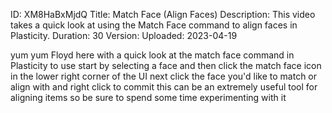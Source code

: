 ID: XM8HaBxMjdQ
Title: Match Face (Align Faces)
Description: This video takes a quick look at using the Match Face command to align faces in Plasticity.
Duration: 30
Version: 
Uploaded: 2023-04-19

yum yum Floyd here with a quick look at
the match face command in Plasticity to
use start by selecting a face and then
click the match face icon in the lower
right corner of the UI next click the
face you'd like to match or align with
and right click to commit this can be an
extremely useful tool for aligning items
so be sure to spend some time
experimenting with it